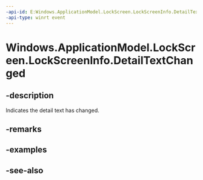 ----api-id: E:Windows.ApplicationModel.LockScreen.LockScreenInfo.DetailTextChanged
-api-type: winrt event
---<!-- Event syntaxpublic event Windows.Foundation.TypedEventHandler DetailTextChanged<Windows.ApplicationModel.LockScreen.LockScreenInfo,  object>--># Windows.ApplicationModel.LockScreen.LockScreenInfo.DetailTextChanged## -descriptionIndicates the detail text has changed.## -remarks## -examples## -see-also